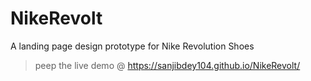 # NikeRevolt
A landing page design prototype for Nike Revolution Shoes

> peep the live demo @  https://sanjibdey104.github.io/NikeRevolt/
